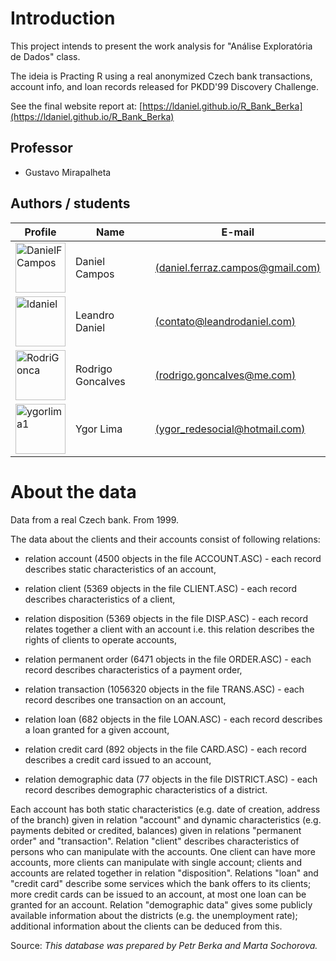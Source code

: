 # Introduction

This project intends to present the work analysis for "Análise Exploratória de Dados" class.

The ideia is Practing R using a real anonymized Czech bank transactions, account info, and loan records released for PKDD'99 Discovery Challenge.

See the final website report at: [https://ldaniel.github.io/R_Bank_Berka](https://ldaniel.github.io/R_Bank_Berka)

## Professor
- Gustavo Mirapalheta

## Authors / students
|Profile|Name|E-mail|
|---|---|---|
|<a href="https://github.com/DanielFCampos"><img src="https://avatars2.githubusercontent.com/u/31582602?s=460&v=4" title="DanielFCampos" width="80" height="80"></a>|Daniel Campos| [(daniel.ferraz.campos@gmail.com)](daniel.ferraz.campos@gmail.com)|
|<a href="https://github.com/ldaniel"><img src="https://avatars2.githubusercontent.com/u/205534?s=460&v=4" title="ldaniel" width="80" height="80"></a>|Leandro Daniel|[(contato@leandrodaniel.com)](contato@leandrodaniel.com)|
|<a href="https://github.com/RodriGonca"><img src="https://avatars2.githubusercontent.com/u/50252438?s=460&v=4" title="RodriGonca" width="80" height="80"></a>|Rodrigo Goncalves|[(rodrigo.goncalves@me.com)](rodrigo.goncalves@me.com)|
|<a href="https://github.com/ygorlima1"><img src="https://avatars2.githubusercontent.com/u/52429828?s=460&v=4" title="ygorlima1" width="80" height="80"></a>|Ygor Lima|[(ygor_redesocial@hotmail.com)](ygor_redesocial@hotmail.com)|

# About the data
Data from a real Czech bank. From 1999.

The data about the clients and their accounts consist of following relations:

* relation account (4500 objects in the file ACCOUNT.ASC) - each record describes static characteristics of an account,

* relation client (5369 objects in the file CLIENT.ASC) - each record describes characteristics of a client,

* relation disposition (5369 objects in the file DISP.ASC) - each record relates together a client with an account i.e. this relation describes the rights of clients to operate accounts,

* relation permanent order (6471 objects in the file ORDER.ASC) - each record describes characteristics of a payment order,

* relation transaction (1056320 objects in the file TRANS.ASC) - each record describes one transaction on an account,

* relation loan (682 objects in the file LOAN.ASC) - each record describes a loan granted for a given account,

* relation credit card (892 objects in the file CARD.ASC) - each record describes a credit card issued to an account,

* relation demographic data (77 objects in the file DISTRICT.ASC) - each record describes demographic characteristics of a district.

Each account has both static characteristics (e.g. date of creation, address of the branch) given in relation "account" and dynamic characteristics (e.g. payments debited or credited, balances) given in relations "permanent order" and "transaction". Relation "client" describes characteristics of persons who can manipulate with the accounts. One client can have more accounts, more clients can manipulate with single account; clients and accounts are related together in relation "disposition". Relations "loan" and "credit card" describe some services which the bank offers to its clients; more credit cards can be issued to an account, at most one loan can be granted for an account. Relation "demographic data" gives some publicly available information about the districts (e.g. the unemployment rate); additional information about the clients can be deduced from this.

Source:
*This database was prepared by Petr Berka and Marta Sochorova.*
